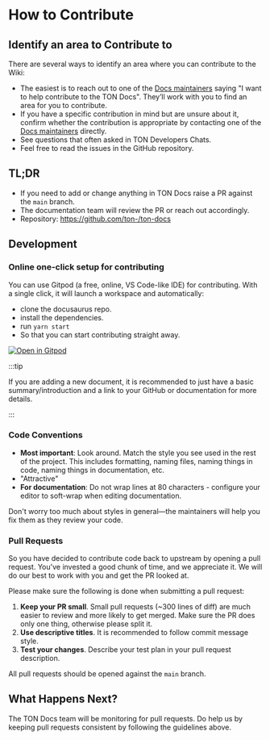 # How to Contribute

## Identify an area to Contribute to

There are several ways to identify an area where you can contribute to the Wiki:

- The easiest is to reach out to one of the [Docs maintainers](/contribute/maintainers)
  saying "I want to help contribute to the TON Docs". They’ll work with you to find
  an area for you to contribute.
- If you have a specific contribution in mind but are unsure about it, confirm whether
  the contribution is appropriate by contacting one of the [Docs maintainers](/contribute/maintainers) directly.
- See questions that often asked in TON Developers Chats.
- Feel free to read the issues in the GitHub repository.

## TL;DR

- If you need to add or change anything in TON Docs  raise a PR
  against the `main` branch.
- The documentation team will review the PR or reach out accordingly.
- Repository: https://github.com/ton-/ton-docs

## Development

### Online one-click setup for contributing

You can use Gitpod (a free, online, VS Code-like IDE) for contributing. With a single click, it will launch a workspace and automatically:

* clone the docusaurus repo.
* install the dependencies.
* run `yarn start`
* So that you can start contributing straight away.

[![Open in Gitpod](https://gitpod.io/button/open-in-gitpod.svg)](https://gitpod.io/#https://github.com/ton-community/ton-docs)

:::tip

If you are adding a new document, it is recommended to just have a basic summary/introduction and a link to your GitHub or documentation for more details.

:::

### Code Conventions

- **Most important**: Look around. Match the style you see used in the rest of the project. This includes formatting, naming files, naming things in code, naming things in documentation, etc.
- "Attractive"
- **For documentation**: Do not wrap lines at 80 characters - configure your editor to soft-wrap when editing documentation.

Don't worry too much about styles in general—the maintainers will help you fix them as they review your code.



### Pull Requests

So you have decided to contribute code back to upstream by opening a pull request. You've invested a good chunk of time, and we appreciate it. We will do our best to work with you and get the PR looked at.

Please make sure the following is done when submitting a pull request:

1. **Keep your PR small**. Small pull requests (~300 lines of diff) are much easier to review and more likely to get merged. Make sure the PR does only one thing, otherwise please split it.
2. **Use descriptive titles**. It is recommended to follow commit message style.
3. **Test your changes**. Describe your test plan in your pull request description.

All pull requests should be opened against the `main` branch.

## What Happens Next?

The TON Docs team will be monitoring for pull requests. Do help us by keeping pull requests consistent by following the guidelines above.